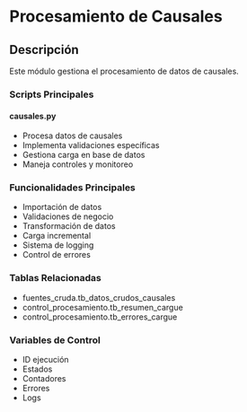 # Procesamiento de Causales

## Descripción
Este módulo gestiona el procesamiento de datos de causales.

### Scripts Principales

#### causales.py 
- Procesa datos de causales
- Implementa validaciones específicas
- Gestiona carga en base de datos
- Maneja controles y monitoreo

### Funcionalidades Principales
- Importación de datos
- Validaciones de negocio 
- Transformación de datos
- Carga incremental
- Sistema de logging
- Control de errores

### Tablas Relacionadas
- fuentes_cruda.tb_datos_crudos_causales
- control_procesamiento.tb_resumen_cargue
- control_procesamiento.tb_errores_cargue

### Variables de Control
- ID ejecución
- Estados
- Contadores
- Errores
- Logs
